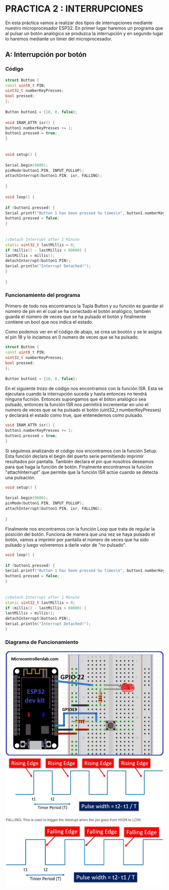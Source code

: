 # PRACTICA 2  : INTERRUPCIONES

En esta práctica vamos a realizar dos tipos de interrupciones mediante nuestro microprocesador ESP32.
En primer lugar haremos un programa que al pulsar un botón analógico se produzca la interrupción y en segundo lugar lo haremos mediante un timer del microprocesador.

## A: Interrupción por botón

### Código

```cpp
struct Button {
const uint8_t PIN;
uint32_t numberKeyPresses;
bool pressed;
};

Button button1 = {18, 0, false};

void IRAM_ATTR isr() {
button1.numberKeyPresses += 1;
button1.pressed = true;
}


void setup() {

Serial.begin(9600);
pinMode(button1.PIN, INPUT_PULLUP);
attachInterrupt(button1.PIN, isr, FALLING);

}

void loop() {

if (button1.pressed) {
Serial.printf("Button 1 has been pressed %u times\n", button1.numberKeyPresses);
button1.pressed = false;
}


//Detach Interrupt after 1 Minute
static uint32_t lastMillis = 0;
if (millis() - lastMillis > 60000) {
lastMillis = millis();
detachInterrupt(button1.PIN);
Serial.println("Interrupt Detached!");
}

}
```

### Funcionamiento del programa

Primero de todo nos encontramos la Tupla Button y su función es guardar el número de pin en el cual se ha conectado el botón analógico, también guarda el número de veces que se ha pulsado el botón y finalmente contiene un bool que nos indica el estado.

Como podemos ver en el código de abajo, se crea un bootón y se le asigna el pin 18 y lo inciamos en 0 numero de veces que se ha pulsado.

```cpp
struct Button {
const uint8_t PIN;
uint32_t numberKeyPresses;
bool pressed;
};

Button button1 = {18, 0, false};
```

En el siguiente trozo de código nos encontramos con la función ISR. Esta se ejecutara cuando la interrupción suceda y hasta entonces no tendrá ninguna fucnión. Entonces supongamos que el bóton analógico sea pulsado, entonces la función ISR nos permitirá incrementar en uno el numero de veces que se ha pulsado el botón (uint32_t numberKeyPresses) y declarará el estado como true, que entenedemos como pulsado.

```cpp
void IRAM_ATTR isr() {
button1.numberKeyPresses += 1;
button1.pressed = true;
}
```  

Si seguimos analizando el código nos encontramos con la función Setup. Esta función declara el begin del puerto serie permitiendo imprimir resultados por pantalla. También declara el pin que nosotros deseamos para que haga la función de botón. Finalmente encontramos la función "attachInterrupt" que permite que la función ISR actúe cuando se detecta una pulsación.

```cpp
void setup() {

Serial.begin(9600);
pinMode(button1.PIN, INPUT_PULLUP);
attachInterrupt(button1.PIN, isr, FALLING);

}
```

Finalmente nos encontramos con la función Loop que trata de regular la posición del botón. Funciona de manera que una vez se haya pulsado el botón, vamos a imprimir por pantalla el número de veces que ha sido pulsado y luego volveremos a darle valor de "no pulsado". 

```cpp
void loop() {

if (button1.pressed) {
Serial.printf("Button 1 has been pressed %u times\n", button1.numberKeyPresses);
button1.pressed = false;
}


//Detach Interrupt after 1 Minute
static uint32_t lastMillis = 0;
if (millis() - lastMillis > 60000) {
lastMillis = millis();
detachInterrupt(button1.PIN);
Serial.println("Interrupt Detached!");
}
```
### Diagrama de Funcionamiento

![](img1.png)
![](img2.png)